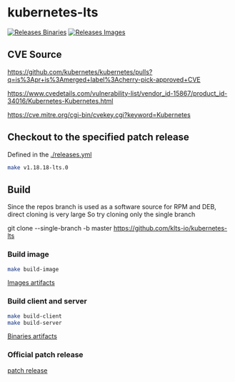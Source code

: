 # kubernetes-lts

[![Releases Binaries](https://github.com/klts-io/kubernetes-lts/actions/workflows/releases-binaries.yml/badge.svg)](https://github.com/klts-io/kubernetes-lts/actions/workflows/releases-binaries.yml)
[![Releases Images](https://github.com/klts-io/kubernetes-lts/actions/workflows/releases-images.yml/badge.svg)](https://github.com/klts-io/kubernetes-lts/actions/workflows/releases-images.yml)

## CVE Source

https://github.com/kubernetes/kubernetes/pulls?q=is%3Apr+is%3Amerged+label%3Acherry-pick-approved+CVE

https://www.cvedetails.com/vulnerability-list/vendor_id-15867/product_id-34016/Kubernetes-Kubernetes.html

https://cve.mitre.org/cgi-bin/cvekey.cgi?keyword=Kubernetes

## Checkout to the specified patch release

Defined in the [./releases.yml](https://github.com/klts-io/kubernetes-lts/blob/master/releases.yml)

``` bash
make v1.18.18-lts.0
```

## Build

Since the repos branch is used as a software source for RPM and DEB, direct cloning is very large So try cloning only the single branch

git clone --single-branch -b master https://github.com/klts-io/kubernetes-lts

### Build image

``` bash
make build-image
```

[Images artifacts](https://github.com/orgs/klts-io/packages?repo_name=kubernetes-lts)

### Build client and server

``` bash
make build-client
make build-server
```

[Binaries artifacts](https://github.com/klts-io/kubernetes-lts/releases)

### Official patch release

[patch release](https://kubernetes.io/releases/patch-releases/)
